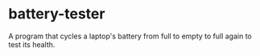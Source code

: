# battery-tester
 A program that cycles a laptop's battery from full to empty to full again to test its health.
